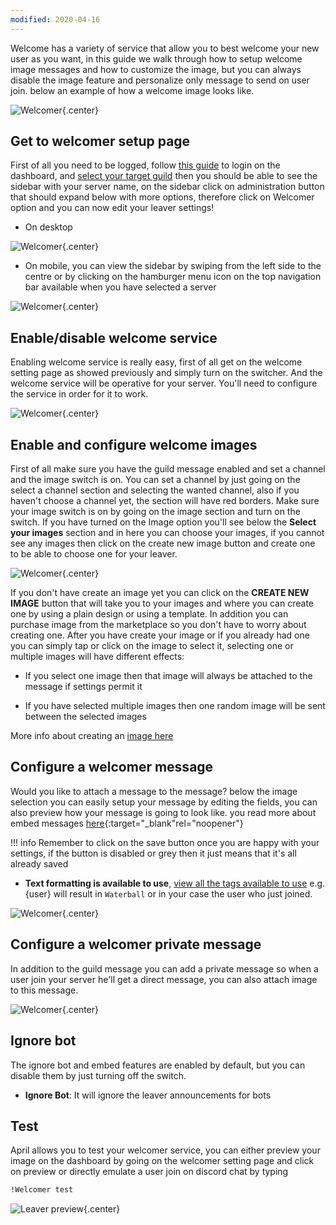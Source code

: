 ```yaml
---
modified: 2020-04-16
---
```


Welcome has a variety of service that allow you to best welcome your new user as
 you want, in this guide we walk through how to setup welcome image messages and
 how to customize the image, but you can always disable the image feature and personalize
 only message to send on user join. below an example of how a welcome image looks
 like. 
 
![Welcomer](../assets/images/welcome-image-preview.png){.center}

## Get to welcomer setup page
First of all you need to be logged, follow [this guide](../login.md) to login
on the dashboard, and [select your target guild](../select-guild.md)
then you should be able to see the sidebar with your server name, on the sidebar click on
administration button that should expand below with more options,
therefore click on Welcomer option and
you can now edit your leaver settings!

* On desktop

![Welcomer](../assets/images/welcomer-get.jpg){.center}

* On mobile, you can view the sidebar by swiping from the left side to the centre or by 
clicking on the hamburger menu icon on the top navigation bar available when you have
selected a server

![Welcomer](../assets/images/welcomer-get-mobile.jpg){.center}

## Enable/disable welcome service
Enabling welcome service is really easy, first of all get on the welcome setting page as
showed previously and simply turn on the switcher. And the welcome service will be operative
for your server. You'll need to configure the service in order for it to work.

![Welcomer](../assets/images/welcomer-enable-disable.jpg){.center}

## Enable and configure welcome images
First of all make sure you have the guild message enabled and set a channel 
and the image switch is on. You can set
a channel by just going on the select a channel section and selecting the wanted channel,
also if you haven't choose a channel yet, the section will have red borders. Make
sure your image switch is on by going on the image section and turn on the switch. If you
have turned on the Image option you'll see below the **Select your images** section and in here
you can choose your images, if you cannot see any images then click on the create new image
button and create one to be able to choose one for your leaver.

![Welcomer](../assets/images/welcomer-image.jpg){.center}

If you don't have create an image yet you can click on the **CREATE NEW IMAGE** button that
will take you to your images and where you can create one by using a plain design or using
a template. In addition you can purchase image from the marketplace so you don't have to worry
about creating one. After you have create your image or if you already had one you can simply tap
or click on the image to select it, selecting one or multiple images will have different effects:

* If you select one image then that image will always be attached to the message if settings permit it

* If you have selected multiple images then one random image will be sent between the selected images

More info about creating an [image here](../editor/create-an-image.md)

## Configure a welcomer message
Would you like to attach a message to the message? below the image selection you can easily
setup your message by editing the fields, you can also preview how your message is going to look
like. you read more about embed messages [here](../create-embed-message.md){:target="_blank"rel="noopener"}

!!! info
    Remember to click on the save button once you are happy with your settings, if the button is 
        disabled or grey then it just means that it's all already saved

- __**Text formatting is available to use**__, 
[view all the tags available to use](../formatting.md)
e.g. {user} will result in `Waterball` or in your case the user who just joined.

![Welcomer](../assets/images/welcomer-message.jpg){.center}

## Configure a welcomer private message
In addition to the guild message you can add a private message so when a user join your server 
he'll get a direct message, you can also attach image to this message.

![Welcomer](../assets/images/welcomer-private-message.jpg){.center}

## Ignore bot
The ignore bot and embed features are enabled by default, but you can disable them by just
turning off the switch.

- __**Ignore Bot**__: It will ignore the leaver announcements for bots

## Test
April allows you to test your welcomer service, you can either preview your image on the
dashboard by going on the welcomer setting page and click on preview or directly emulate
a user join on discord chat by typing 

```markdown
!Welcomer test
```

![Leaver preview](../assets/images/welcome-test.png){.center}
